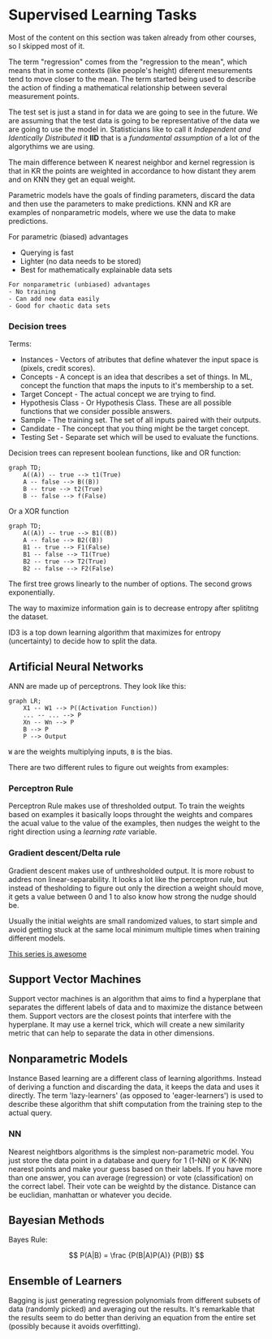 
# Supervised Learning Tasks

Most of the content on this section was taken already from other courses, so I skipped most of it.

The term "regression" comes from the "regression to the mean", which means that in some contexts (like people's height) diferent mesurements tend to move closer to the mean. The term started being used to describe the action of finding a mathematical relationship  between several measurement points.

The test set is just a stand in for data we are going to see in the future. We are assuming that the test data is going to be representative of the data we are going to use the model in. Statisticians like to call it *Independent and Identically Distributed* it **IID** that is a *fundamental assumption* of a lot of the algorythims we are using.

The main difference between K nearest neighbor and kernel regression is that in KR the points are weighted in accordance to how distant they arem and on KNN they get an equal weight.

Parametric models have the goals of finding parameters, discard the data and then use the parameters to make predictions. KNN and KR are examples of nonparametric models, where we use the data to make predictions.

For parametric (biased) advantages
- Querying is fast
- Lighter (no data needs to be stored)
- Best for mathematically explainable data sets

```
For nonparametric (unbiased) advantages
- No training
- Can add new data easily
- Good for chaotic data sets
```

### Decision trees

Terms: 

- Instances - Vectors of atributes that define whatever the input space is (pixels, credit scores).
- Concepts - A concept is an idea that describes a set of things. In ML, concept the function that maps the inputs to it's membership to a set.
- Target Concept - The actual concept we are trying to find.
- Hypothesis Class - Or Hypothesis Class. These are all possible functions that we consider possible answers.
- Sample - The training set. The set of all inputs paired with their outputs.
- Candidate - The concept that you thing might be the target concept.
- Testing Set - Separate set which will be used to evaluate the functions.

Decision trees can represent boolean functions, like and OR function:

```mermaid
graph TD;
    A((A)) -- true --> t1(True)
    A -- false --> B((B))
    B -- true --> t2(True)
    B -- false --> f(False)
```

Or a XOR function 

```mermaid
graph TD;
    A((A)) -- true --> B1((B))
    A -- false --> B2((B))
    B1 -- true --> F1(False)
    B1 -- false --> T1(True)
    B2 -- true --> T2(True)
    B2 -- false --> F2(False)
```

The first tree grows linearly to the number of options. The second grows exponentially.

The way to maximize information gain is to decrease entropy after splititng the dataset.

ID3 is a top down learning algorithm that maximizes for entropy (uncertainty) to decide how to split the data.

## Artificial Neural Networks

ANN are made up of perceptrons. They look like this:

```mermaid
graph LR;
    X1 -- W1 --> P((Activation Function))
    ... -- ... --> P
    Xn -- Wn --> P
    B --> P
    P --> Output
```

`W` are the weights multiplying inputs, `B` is the bias.

There are two different rules to figure out weights from examples: 

### Perceptron Rule 
Perceptron Rule  makes use of thresholded output. To train the weights based on examples it basically loops throught the weights and compares the acual value to the value of the examples, then nudges the weight to the right direction using a *learning rate* variable. 

### Gradient descent/Delta rule 
Gradient descent makes use of unthresholded output. It is more robust to addres non linear-separability. It looks a lot like the perceptron rule, but instead of thesholding to figure out only the direction a weight should move, it gets a value between 0 and 1 to also know how strong the nudge should be.

Usually the initial weights are small randomized values, to start simple and avoid getting stuck at the same local minimum multiple times when training different models.

[This series is awesome](https://www.youtube.com/watch?v=bxe2T-V8XRs)

## Support Vector Machines

Support vector machines is an algorithm that aims to find a hyperplane that separates the different labels of data and to maximize the distance between them. Support vectors are the closest points that interfere with the hyperplane. It may use a kernel trick, which will create a new similarity metric that can help to separate the data in other dimensions.

## Nonparametric Models

Instance Based learning are a different class of learning algorithms. Instead of deriving a function and discarding the data, it keeps the data and uses it directly. The term 'lazy-learners' (as opposed to 'eager-learners') is used to describe these algorithm that shift computation from the training step to the actual query.

### NN
Nearest neightbors algorithms is the simplest non-parametric model. You just store the data point in a database and query for 1 (1-NN) or K (K-NN) nearest points and make your guess based on their labels. If you have more than one answer, you can average (regression) or vote (classification) on the correct label. Their vote can be weightd by the distance. Distance can be euclidian, manhattan or whatever you decide.

## Bayesian Methods

Bayes Rule:

$$
P(A|B) = \frac {P(B|A)P(A)} {P(B)}
$$

## Ensemble of Learners

Bagging is just generating regression polynomials from different subsets of data (randomly picked) and averaging out the results. It's remarkable that the results seem to do better than deriving an equation from the entire set (possibly because it avoids overfitting).
